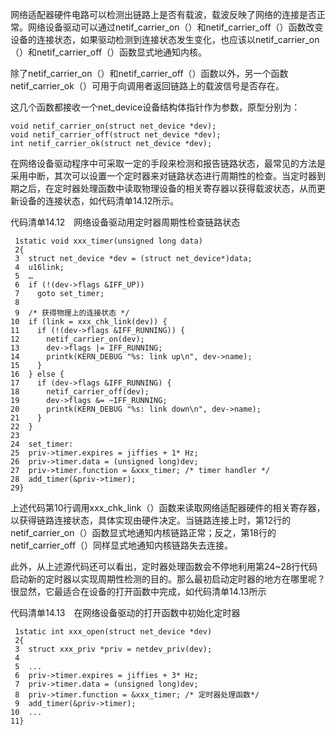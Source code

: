 网络适配器硬件电路可以检测出链路上是否有载波，载波反映了网络的连接是否正常。网络设备驱动可以通过netif_carrier_on（）和netif_carrier_off（）函数改变设备的连接状态，如果驱动检测到连接状态发生变化，也应该以netif_carrier_on（）和netif_carrier_off（）函数显式地通知内核。

除了netif_carrier_on（）和netif_carrier_off（）函数以外，另一个函数netif_carrier_ok（）可用于向调用者返回链路上的载波信号是否存在。

这几个函数都接收一个net_device设备结构体指针作为参数，原型分别为：

```
void netif_carrier_on(struct net_device *dev);
void netif_carrier_off(struct net_device *dev);
int netif_carrier_ok(struct net_device *dev);
```

在网络设备驱动程序中可采取一定的手段来检测和报告链路状态，最常见的方法是采用中断，其次可以设置一个定时器来对链路状态进行周期性的检查。当定时器到期之后，在定时器处理函数中读取物理设备的相关寄存器以获得载波状态，从而更新设备的连接状态，如代码清单14.12所示。

代码清单14.12　网络设备驱动用定时器周期性检查链路状态

```
 1static void xxx_timer(unsigned long data)
 2{
 3  struct net_device *dev = (struct net_device*)data;
 4  u16link;
 5  …
 6  if (!(dev->flags &IFF_UP))
 7    goto set_timer;
 8
 9  /* 获得物理上的连接状态 */
10  if (link = xxx_chk_link(dev)) {
11    if (!(dev->flags &IFF_RUNNING)) {
12      netif_carrier_on(dev);
13      dev->flags |= IFF_RUNNING;
14      printk(KERN_DEBUG "%s: link up\n", dev->name);
15    }
16  } else {
17    if (dev->flags &IFF_RUNNING) {
18      netif_carrier_off(dev);
19      dev->flags &= ~IFF_RUNNING;
20      printk(KERN_DEBUG "%s: link down\n", dev->name);
21    }
22  }
23
24  set_timer:
25  priv->timer.expires = jiffies + 1* Hz;
26  priv->timer.data = (unsigned long)dev;
27  priv->timer.function = &xxx_timer; /* timer handler */
28  add_timer(&priv->timer);
29}
```

上述代码第10行调用xxx_chk_link（）函数来读取网络适配器硬件的相关寄存器，以获得链路连接状态，具体实现由硬件决定。当链路连接上时，第12行的netif_carrier_on（）函数显式地通知内核链路正常；反之，第18行的netif_carrier_off（）同样显式地通知内核链路失去连接。

此外，从上述源代码还可以看出，定时器处理函数会不停地利用第24~28行代码启动新的定时器以实现周期性检测的目的。那么最初启动定时器的地方在哪里呢？很显然，它最适合在设备的打开函数中完成，如代码清单14.13所示

代码清单14.13　在网络设备驱动的打开函数中初始化定时器

```
 1static int xxx_open(struct net_device *dev)
 2{
 3  struct xxx_priv *priv = netdev_priv(dev);
 4
 5  ...
 6  priv->timer.expires = jiffies + 3* Hz;
 7  priv->timer.data = (unsigned long)dev;
 8  priv->timer.function = &xxx_timer; /* 定时器处理函数*/
 9  add_timer(&priv->timer);
10  ...
11}
```

